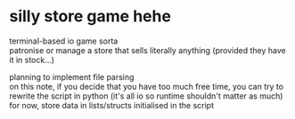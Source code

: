 # silly store game hehe  
terminal-based io game sorta  
patronise or manage a store that sells literally anything (provided they have it in stock...)

planning to implement file parsing  
on this note, if you decide that you have too much free time, you can try to rewrite the script in python (it's all io so runtime shouldn't matter as much)  
for now, store data in lists/structs initialised in the script
